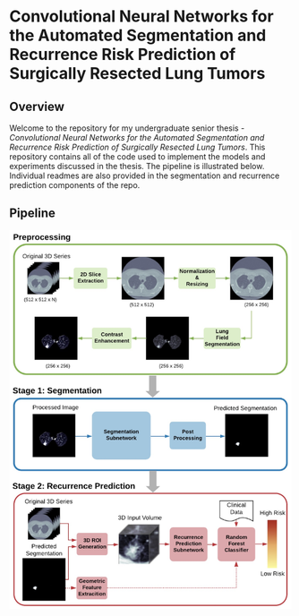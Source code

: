 # Convolutional Neural Networks for the Automated Segmentation and Recurrence Risk Prediction of Surgically Resected Lung Tumors

## Overview 
Welcome to the repository for my undergraduate senior thesis - *Convolutional Neural Networks for the Automated Segmentation and Recurrence Risk Prediction of Surgically Resected Lung Tumors*. This repository contains all of the code used to implement the models and experiments discussed in the thesis. The pipeline is illustrated below. Individual readmes are also provided in the segmentation and recurrence prediction components of the repo. 

## Pipeline
<p align="center">
  <img src="https://github.com/maggiebasta/lung-cancer-thesis/blob/master/figures/system_overview.jpg?raw=true" width="550">
</p>

